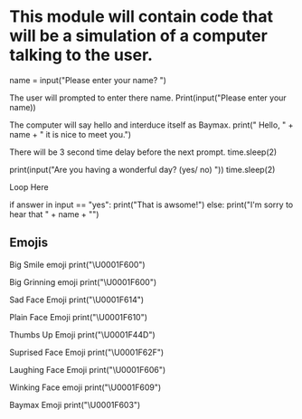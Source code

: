 # This module will contain code that will be a simulation of a computer talking to the user.

name = input("Please enter your name? ")

The user will prompted to enter there name.
Print(input("Please enter your name))

The computer will say hello and interduce itself as Baymax.
print(" Hello, " + name + " it is nice to meet you.")

There will be 3 second time delay before the next prompt.
time.sleep(2)

print(input("Are you having a wonderful day? (yes/ no) "))
time.sleep(2)

Loop Here

if answer in input == "yes":
    print("That is awsome!")
else:
    print("I'm sorry to hear that " + name + "")


## Emojis
Big Smile emoji
print("\U0001F600")

Big Grinning emoji
print("\U0001F600")

Sad Face Emoji
print("\U0001F614")

Plain Face Emoji
print("\U0001F610")

Thumbs Up Emoji
print("\U0001F44D")

Suprised Face Emoji
print("\U0001F62F")

Laughing Face Emoji
print("\U0001F606")

Winking Face emoji
print("\U0001F609")

Baymax Emoji
print("\U0001F603")